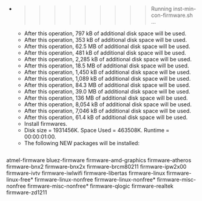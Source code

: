 * >>>>>>>>> Running inst-min-con-firmware.sh ...
  * After this operation, 797 kB of additional disk space will be used.
  * After this operation, 353 kB of additional disk space will be used.
  * After this operation, 62.5 MB of additional disk space will be used.
  * After this operation, 481 kB of additional disk space will be used.
  * After this operation, 2,285 kB of additional disk space will be used.
  * After this operation, 18.5 MB of additional disk space will be used.
  * After this operation, 1,450 kB of additional disk space will be used.
  * After this operation, 1,089 kB of additional disk space will be used.
  * After this operation, 84.3 MB of additional disk space will be used.
  * After this operation, 39.0 MB of additional disk space will be used.
  * After this operation, 136 MB of additional disk space will be used.
  * After this operation, 8,054 kB of additional disk space will be used.
  * After this operation, 7,046 kB of additional disk space will be used.
  * After this operation, 61.4 kB of additional disk space will be used.
  * Install firmwares.
  * Disk size = 1931456K. Space Used = 463508K. Runtime = 00:00:01:00.
  * The following NEW packages will be installed:
  ```bash
atmel-firmware bluez-firmware firmware-amd-graphics firmware-atheros firmware-bnx2
firmware-bnx2x firmware-brcm80211 firmware-ipw2x00 firmware-ivtv firmware-iwlwifi
firmware-libertas firmware-linux firmware-linux-free* firmware-linux-nonfree firmware-linux-nonfree*
firmware-misc-nonfree firmware-misc-nonfree* firmware-qlogic firmware-realtek firmware-zd1211
  ```

